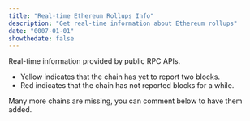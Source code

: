 ```yaml
---
title: "Real-time Ethereum Rollups Info"
description: "Get real-time information about Ethereum rollups"
date: "0007-01-01"
showthedate: false
---
```


Real-time information provided by public RPC APIs.

* Yellow indicates that the chain has yet to report two blocks.
* Red indicates that the chain has not reported blocks for a while.

Many more chains are missing, you can comment below to have them added.

<div id="grid"></div>
<script src="https://unpkg.com/js-spread-grid@latest/dist/index.js"></script>

<script type="module">
function pushData(arr, entry) {
  arr.push(entry);
  if (arr.length > 100) {
    arr.shift();
  }
}

function getAvg(arr) {
  return arr.reduce((a, b) => a + b, 0) / arr.length;
}

function getBlocktime(block_numbers, block_times) {
  if (block_times.length < 2) {
    return -1;
  }
  const number_diff =
    block_numbers[block_numbers.length - 1] - block_numbers[0];
  const time_diff = block_times[block_times.length - 1] - block_times[0];
  return (time_diff / number_diff);
}

const grid = document.getElementById("grid");

const streams = {
  Ethereum: {
    rpc: "wss://eth.drpc.org",
    stack: "-",
    url: "https://ethereum.org",
    explorer: "https://etherscan.io/block/",
  },
  Base: {
    rpc: "wss://base.drpc.org",
    stack: "Optimism",
    url: "https://www.base.org",
    explorer: "https://basescan.org/block/",
  },
  "Arbitrum One": {
    rpc: "wss://arbitrum.drpc.org",
    stack: "Arbitrum",
    url: "https://arbitrum.io/rollup",
    explorer: "https://arbiscan.io/block/",
  },
  "OP Mainnet": {
    rpc: "wss://optimism.drpc.org",
    stack: "Optimism",
    url: "https://optimism.io",
    explorer: "https://optimistic.etherscan.io/block/",
  },
  "Polygon POS": {
    rpc: "wss://polygon.drpc.org",
    stack: "Polygon",
    url: "https://polygon.technology/polygon-pos",
    explorer: "https://polygonscan.com/block/",
  },
  "zkSync Era": {
    rpc: "wss://mainnet.era.zksync.io/ws",
    stack: "-",
    url: "https://zksync.io",
    explorer: "https://explorer.zksync.io/batch/",
  },
  Blast: {
    rpc: "wss://rpc.blast.io",
    stack: "Optimism",
    url: "https://blast.io",
    explorer: "https://blastscan.io/block/",
  },
  Linea: {
    rpc: "wss://linea.drpc.org",
    stack: "-",
    url: "https://linea.build",
    explorer: "https://lineascan.build/block/",
  },
  "World Chain": {
    rpc: "wss://worldchain.drpc.org",
    stack: "Optimism",
    url: "https://world.org/world-chain",
    explorer: "https://worldscan.org/block/",
  },
  Scroll: {
    rpc: "wss://scroll.drpc.org",
    stack: "-",
    url: "https://scroll.io",
    explorer: "https://scrollscan.com/block/",
  },
  Zircuit: {
    rpc: "wss://zircuit-mainnet.drpc.org",
    stack: "Optimism",
    url: "https://www.zircuit.com",
    explorer: "https://explorer.zircuit.com/blocks/",
  },
  "Build On Bitcoin": {
    rpc: "wss://bob.drpc.org",
    stack: "Optimism",
    url: "https://www.gobob.xyz",
    explorer: "https://3xpl.com/bob/block/",
  },
  Mode: {
    rpc: "wss://mainnet.mode.network",
    stack: "Optimism",
    url: "https://mode.network",
    explorer: "https://explorer.mode.network/block/",
  },
  Taiko: {
    rpc: "wss://taiko.drpc.org",
    stack: "-",
    url: "https://taiko.xyz",
    explorer: "https://taikoscan.io/block/",
  },
  Fraxtal: {
    rpc: "wss://fraxtal.drpc.org",
    stack: "Optimism",
    url: "https://frax.com",
    explorer: "https://fraxscan.com/block/",
  },
  Metis: {
    rpc: "wss://metis-mainnet.blastapi.io/f532a60e-286a-44b9-8455-e1aebc8bc21d",
    stack: "-",
    url: "https://metis.io",
    explorer: "https://explorer.metis.io/batch/",
  },
  Lisk: {
    rpc: "wss://ws.api.lisk.com",
    stack: "Optimism",
    url: "https://lisk.com",
    explorer: "https://blockscout.lisk.com/block/",
  },
  Ink: {
    rpc: "wss://ws-gel.inkonchain.com",
    stack: "Optimism",
    url: "https://inkonchain.com",
    explorer: "https://explorer.inkonchain.com/block/",
  },
  Soneium: {
    rpc: "wss://rpc.soneium.org",
    stack: "Optimism",
    url: "https://soneium.org",
    explorer: "https://soneium.blockscout.com/block/",
  },
  Morph: {
    rpc: "wss://rpc-quicknode.morphl2.io",
    stack: "Optimism",
    url: "https://www.morphl2.io",
    explorer: "https://explorer.morphl2.io/block/",
  },
  Zora: {
    rpc: "wss://rpc.zora.energy",
    stack: "Optimism",
    url: "https://zora.energy",
    explorer: "https://explorer.zora.energy/block/",
  },
  Mint: {
    rpc: "wss://rpc.mintchain.io",
    stack: "Optimism",
    url: "https://mintchain.io",
    explorer: "https://explorer.mintchain.io/block/",
  },
  Redstone: {
    rpc: "wss://rpc.redstonechain.com",
    stack: "Optimism",
    url: "https://redstone.xyz",
    explorer: "https://explorer.redstone.xyz/block/",
  },
  Xai: {
    rpc: "wss://xai-mainnet.rpc.quicknode.com",
    stack: "Arbitrum",
    url: "https://xai.games",
    explorer: "https://xaiscan.io/block/",
  },
  Cyber: {
    rpc: "wss://rpc.cyber.co",
    stack: "Optimism",
    url: "https://cyber.co",
    explorer: "https://cyberscan.co/block/",
  },
  Gnosis: {
    rpc: "wss://rpc.gnosischain.com/wss",
    stack: "-",
    url: "https://www.gnosischain.com/",
    explorer: "https://gnosisscan.io/block/",
  },
  ApeChain: {
    rpc: "wss://apechain.calderachain.xyz/ws",
    stack: "Arbitrum",
    url: "https://apechain.com",
    explorer: "https://apescan.io/block/",
  },
  "Immutable zkEVM": {
    rpc: "wss://stylish-hardworking-dinghy.imx-mainnet.quiknode.pro/0166596fe26132eb6c819355aad99d72299e8d79",
    stack: "-",
    url: "https://www.immutable.com/",
    explorer: "https://explorer.immutable.com/block/",
  },
  "Polygon zkEVM": {
    rpc: "wss://polygon-zkevm-mainnet.blastapi.io/f532a60e-286a-44b9-8455-e1aebc8bc21d",
    stack: "Polygon",
    url: "https://polygon.technology/polygon-zkevm",
    explorer: "https://zkevm.polygonscan.com/block/",
  },
  "Arbitrum Nova": {
    rpc: "wss://arbitrum-nova.blastapi.io/f532a60e-286a-44b9-8455-e1aebc8bc21d",
    stack: "Arbitrum",
    url: "https://arbitrum.io/anytrust",
    explorer: "https://nova.arbiscan.io/block/",
  },
};

const stacks = {
  Optimism: "https://www.optimism.io",
  Arbitrum: "https://arbitrum.io/orbit",
  Polygon: "https://polygon.technology",
};

const data = {};
const display_data = {};

display_data["Σ"] = {
  Chain: "Σ",
  Stack: "-",
  "Block Number": 0,
  TPS: -1,
  "Mgas/s": -1,
  "KB/s": -1,
  "Block Time": -1,
  Timestamp: -1,
};

for (const [name, stream] of Object.entries(streams)) {
  data[name] = {
    block_numbers: [],
    transactions: [],
    gas: [],
    data: [],
    block_times: [],
  };
  display_data[name] = {
    Chain: name,
    Stack: stream.stack,
    "Block Number": -1,
    TPS: -1,
    "Mgas/s": -1,
    "KB/s": -1,
    "Block Time": -1,
    Timestamp: -1,
  };
}

for (const [name, stream] of Object.entries(streams)) {
  const ws = new WebSocket(stream.rpc);
  ws.onopen = () => {
    ws.send(
      JSON.stringify({
        jsonrpc: "2.0",
        id: 1,
        method: "eth_subscribe",
        params: ["newHeads"],
      }),
    );
  };

  ws.onmessage = (event) => {
    const message = JSON.parse(event.data);
    if (message.method !== "eth_subscription") {
      if (
        message.id === 2 &&
        "result" in message &&
        "transactions" in message.result &&
        "size" in message.result
      ) {
        pushData(data[name].transactions, message.result.transactions.length);
        pushData(data[name].data, parseInt(message.result.size, 16));
      }
      return;
    }

    const result = message.params.result;
    setTimeout(() => {
      ws.send(
        JSON.stringify({
          jsonrpc: "2.0",
          id: 2,
          method: "eth_getBlockByNumber",
          params: [result.number, false],
        }),
      );
    }, 1000);

    const block_number = parseInt(result.number, 16);
    pushData(data[name].block_numbers, block_number);

    const timestamp = parseInt(result.timestamp, 16);
    pushData(data[name].block_times, timestamp);

    pushData(data[name].gas, parseInt(result.gasUsed, 16));

    display_data[name]["Block Number"] = block_number;
    display_data[name]["Timestamp"] = timestamp;

    const block_time = getBlocktime(
      data[name].block_numbers,
      data[name].block_times,
    );
    if (block_time > 0) {
      if (data[name].transactions.length !== 0) {
        display_data[name]["TPS"] =
          getAvg(data[name].transactions) / block_time;
      }
      if (data[name].gas.length !== 0) {
        display_data[name]["Mgas/s"] =
          getAvg(data[name].gas) / 1e6 / block_time;
      }
      if (data[name].data.length !== 0) {
        display_data[name]["KB/s"] = getAvg(data[name].data) / 1024;
      }
      display_data[name]["Block Time"] = block_time;
    }

    let sigma_tps = 0;
    let sigma_mgas = 0;
    let sigma_kbs = 0;
    let sigma_block_time = 0;
    for (const key in display_data) {
      const item = display_data[key];
      if (item["Chain"] === "Σ") {
        continue;
      }
      if (item["TPS"] !== -1) {
        sigma_tps += item["TPS"];
      }
      if (item["Mgas/s"] !== -1) {
        sigma_mgas += item["Mgas/s"];
      }
      if (item["KB/s"] !== -1) {
        sigma_kbs += item["KB/s"];
      }
      if (item["Block Time"] !== -1) {
        sigma_block_time += 1 / item["Block Time"];
      }
    }

    display_data["Σ"]["Block Number"]++;
    display_data["Σ"]["TPS"] = sigma_tps;
    display_data["Σ"]["Mgas/s"] = sigma_mgas;
    display_data["Σ"]["KB/s"] = sigma_kbs;
    display_data["Σ"]["Block Time"] = 1 / sigma_block_time;
    display_data["Σ"]["Timestamp"] = Date.now() / 1000;

    const formatting = [
      {
        rows: {},
        style: ({ row }) => {
          if (row.id === "Σ") {
            return {};
          }
          const block_time = getBlocktime(
            data[row.id].block_numbers,
            data[row.id].block_times,
          );
          if (block_time === -1) {
            return {};
          }
          const current_time = Math.round(Date.now() / 1000);
          const last_block_time =
            data[row.id].block_times[data[row.id].block_times.length - 1];
          if (current_time - last_block_time > block_time + 20) {
            return { background: "#f6d6d6" };
          }
        },
      },
      {
        rows: {},
        style: ({ row }) => {
          if (display_data[row.id]["TPS"] !== -1) {
            return {};
          }
          return { background: "#f6f6d6" };
        },
      },
      {
        font: "16px Space Mono",
      },
      {
        column: { id: "Block Number" },
        style: { textAlign: "right" },
        text: ({ value }) => (value === -1 ? "-" : value),
      },
      {
        column: { id: "TPS" },
        style: { textAlign: "right" },
        text: ({ value }) => (value === -1 ? "-" : value.toFixed(2)),
      },
      {
        column: { id: "Block Time" },
        style: { textAlign: "right" },
        text: ({ value }) => (value === -1 ? "-" : value.toFixed(2)),
      },
      {
        column: { id: "Block Time" },
        draw: ({ ctx, value, column, row }) => {
          if ((value === -1) || (row.id === "Σ")) {
            return;
          }
          const lag = (
            display_data["Σ"]["Timestamp"] - display_data[row.id]["Timestamp"]
          );
          const lag_percent = Math.max(0, Math.min(1, lag / value));
          const width = column.width - 4;
          const height = row.height - 4;
          const barWidth = width * lag_percent;
          ctx.fillStyle = '#d6e6f6';
          ctx.fillRect(2, 2, barWidth, height);
        }
      },
      {
        column: { id: "Timestamp" },
        style: { textAlign: "right" },
        text: ({ value }) => (value === -1 ? "-" : value.toFixed(0)),
      },
      {
        column: { id: "Mgas/s" },
        style: { textAlign: "right" },
        text: ({ value }) => (value === -1 ? "-" : value.toFixed(2)),
      },
      {
        column: { id: "KB/s" },
        style: { textAlign: "right" },
        text: ({ value }) => (value === -1 ? "-" : value.toFixed(2)),
      },
    ];

    SpreadGrid(grid, {
      data: display_data,
      columns: [
        {
          type: "DATA-BLOCK",
          width: "fit",
        },
      ],
      rows: [
        {
          type: "HEADER",
          height: 20,
        },
        {
          type: "DATA-BLOCK",
          height: 20,
        },
      ],
      formatting: formatting,
      onCellClick: ({ columnId, rowId }) => {
        if (columnId === "Chain" && rowId in streams) {
          window.open(streams[rowId].url, "_blank");
        }
        if (columnId === "Stack" && display_data[rowId]["Stack"] in stacks) {
          window.open(stacks[display_data[rowId]["Stack"]], "_blank");
        }
        if (
          columnId === "Block Number" &&
          rowId in streams &&
          display_data[rowId]["Block Number"] !== -1
        ) {
          window.open(
            streams[rowId].explorer + display_data[rowId]["Block Number"],
            "_blank",
          );
        }
      },
    });
  };
}
</script>
